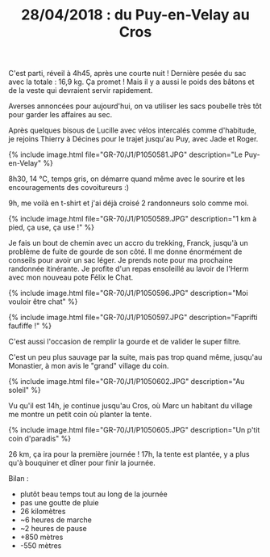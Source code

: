 ﻿---
title: "28/04/2018 : du Puy-en-Velay au Cros"
permalink: /GR-70/J1/
---

C'est parti, réveil à 4h45, après une courte nuit !
Dernière pesée du sac avec la totale : 16,9 kg. Ça promet ! Mais il y a aussi le poids des bâtons et de la veste qui devraient servir rapidement.

Averses annoncées pour aujourd'hui, on va utiliser les sacs poubelle très tôt pour garder les affaires au sec.

Après quelques bisous de Lucille avec vélos intercalés comme d'habitude, je rejoins Thierry à Décines pour le trajet jusqu'au Puy, avec Jade et Roger.

{% include image.html file="GR-70/J1/P1050581.JPG" description="Le Puy-en-Velay" %}

8h30, 14 °C, temps gris, on démarre quand même avec le sourire et les encouragements des covoitureurs :)

9h, me voilà en t-shirt et j'ai déjà croisé 2 randonneurs solo comme moi.

{% include image.html file="GR-70/J1/P1050589.JPG" description="1 km à pied, ça use, ça use !" %}

Je fais un bout de chemin avec un accro du trekking, Franck, jusqu'à un problème de fuite de gourde de son côté.
Il me donne énormément de conseils pour avoir un sac léger. Je prends note pour ma prochaine randonnée itinérante.
Je profite d'un repas ensoleillé au lavoir de l'Herm avec mon nouveau pote Félix le Chat.

{% include image.html file="GR-70/J1/P1050596.JPG" description="Moi vouloir être chat" %}

{% include image.html file="GR-70/J1/P1050597.JPG" description="Faprifti faufiffe !" %}

C'est aussi l'occasion de remplir la gourde et de valider le super filtre.

C'est un peu plus sauvage par la suite, mais pas trop quand même, jusqu'au Monastier, à mon avis le "grand" village du coin.

{% include image.html file="GR-70/J1/P1050602.JPG" description="Au soleil" %}

Vu qu'il est 14h, je continue jusqu'au Cros, où Marc un habitant du village me montre un petit coin où planter la tente.

{% include image.html file="GR-70/J1/P1050605.JPG" description="Un p'tit coin d'paradis" %}

26 km, ça ira pour la première journée ! 17h, la tente est plantée, y a plus qu'à bouquiner et dîner pour finir la journée.

Bilan :
* plutôt beau temps tout au long de la journée
* pas une goutte de pluie
* 26 kilomètres
* ~6 heures de marche
* ~2 heures de pause
* +850 mètres
* -550 mètres
